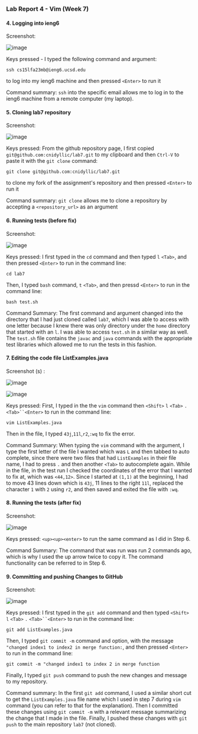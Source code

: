 ### Lab Report 4 - Vim (Week 7)
#### 4. Logging into ieng6

Screenshot: 

![image](https://github.com/cnidyllic/lab-report-4/assets/146884284/b7df2b7e-381b-4733-9ab1-dab27fc8a81d)

Keys pressed - I typed the following command and argument:
``` 
ssh cs15lfa23mb@ieng6.ucsd.edu
```
to log into my ieng6 machine
and then pressed `<Enter>` to run it

Command summary: `ssh` into the specific email allows me to log in to the ieng6 machine from a remote computer (my laptop).

#### 5. Cloning lab7 repository

Screenshot: 

![image](https://github.com/cnidyllic/lab-report-4/assets/146884284/972bc4b0-476f-4f0f-9140-6a4e768c027c)

Keys pressed: From the github repository page, I first copied `git@github.com:cnidyllic/lab7.git` to my clipboard and then `Ctrl-V` to paste it with the `git clone` command:
```
git clone git@github.com:cnidyllic/lab7.git
```
to clone my fork of the assignment's repository 
and then pressed `<Enter>` to run it

Command summary: `git clone` allows me to clone a repository by accepting a `<repository_url>` as an argument


#### 6. Running tests (before fix)

Screenshot: 

![image](https://github.com/cnidyllic/lab-report-4/assets/146884284/a44ca1e4-8981-4871-b8ac-8466ff475bbc)

Keys pressed: I first typed in the `cd` command and then typed `l` `<Tab>`, and then pressed `<Enter>` to run in the command line:
```
cd lab7
```
Then, I typed `bash` command, `t` `<Tab>`, and then pressd `<Enter>` to run in the command line:
```
bash test.sh
```

Command Summary: The first command and argument changed into the directory that I had just cloned called `lab7`, which I was able to access with one letter because I knew there was only directory 
under the `home` directory that started with an `l`. I was able to access `test.sh` in a similar way as well. The `test.sh` file contains the `javac` and `java` commands with the appropriate test libraries 
which allowed me to run the tests in this fashion.

#### 7. Editing the code file ListExamples.java

Screenshot (s) : 

![image](https://github.com/cnidyllic/lab-report-4/assets/146884284/9861ed0c-87b3-4a3a-a402-ec32288e5412)

![image](https://github.com/cnidyllic/lab-report-4/assets/146884284/45be1a11-7497-41d3-83a9-d9e81c41dcee)

Keys pressed: First, I typed in the the `vim` command then `<Shift>` `l` `<Tab>` `.` `<Tab>``<Enter>` to run in the command line:
```
vim ListExamples.java
```
Then in the file, I typed `43j`,`11l`,`r2`,`:wq` to fix the error.

Command Summary: When typing the `vim` command with the argument, I type the first letter of the file I wanted which was `L` and then tabbed to auto complete, since there were two files that had `ListExamples` 
in their file name, I had to press `.` and then another `<Tab>` to autocomplete again. While in the file, in the test run I checked the coordinates of the error that I wanted to fix at, which was `<44,12>`. Since
I started at `(1,1)` at the beginning, I had to move 43 lines down which is `43j`, 11 lines to the right `11l`, replaced the character `1` with `2` using `r2`, and then saved and exited the file with `:wq`.

#### 8. Running the tests (after fix)

Screenshot: 

![image](https://github.com/cnidyllic/lab-report-4/assets/146884284/d1a34d3c-d1ef-450d-8ef1-bd51000ddfe9)

Keys pressed: `<up><up><enter>` to run the same command as I did in Step 6.

Command Summary: The command that was run was run 2 commands ago, which is why I used the up arrow twice to copy it. The command functionality can be referred to in Step 6. 

#### 9. Committing and pushing Changes to GitHub

Screenshot:

![image](https://github.com/cnidyllic/lab-report-4/assets/146884284/68ee1051-134b-4013-aa3e-515225e7e56c)

Keys pressed: 
I first typed in the `git add` command and then typed `<Shift>` `l` `<Tab>` `.` `<Tab>``<Enter>` to run in the command line:
```
git add ListExamples.java
```
Then, I typed `git commit -m` command and option, with the message `"changed index1 to index2 in merge function:`, and then pressed `<Enter>` to run in the command line: 
```
git commit -m "changed index1 to index 2 in merge function
```
Finally, I typed `git push` command to push the new changes and message to my repository.

Command summary: In the first `git add` command, I used a similar short cut to get the `ListExamples.java` file name which I used in step 7 during `vim` command (you can refer to that for the explanation). Then I committed these changes using `git commit -m` with a relevant message summarizing the change that I made in the file. Finally, I pushed these changes with `git push` to the main repository `lab7` (not cloned).
